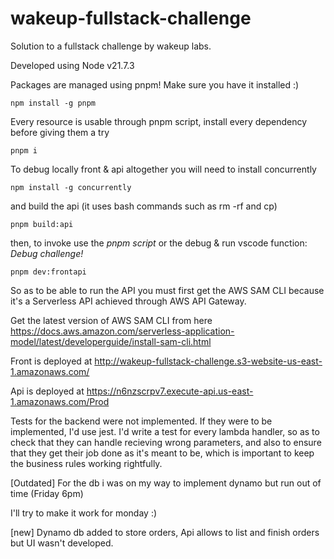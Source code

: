 # wakeup-fullstack-challenge
Solution to a fullstack challenge by wakeup labs.

Developed using Node v21.7.3

Packages are managed using pnpm!
Make sure you have it installed :)
```
npm install -g pnpm
```

Every resource is usable through pnpm script,
install every dependency before giving them a try
```
pnpm i
```

To debug locally front & api altogether you will need to install concurrently
```
npm install -g concurrently
```

and build the api (it uses bash commands such as rm -rf and cp)
```
pnpm build:api
```

then, to invoke use the *pnpm script* or the debug & run vscode function: *Debug challenge!*
```
pnpm dev:frontapi
```

So as to be able to run the API you must first get the AWS SAM CLI because it's a Serverless API achieved through AWS API Gateway.

Get the latest version of AWS SAM CLI from here
https://docs.aws.amazon.com/serverless-application-model/latest/developerguide/install-sam-cli.html

Front is deployed at
http://wakeup-fullstack-challenge.s3-website-us-east-1.amazonaws.com/

Api is deployed at
https://n6nzscrpv7.execute-api.us-east-1.amazonaws.com/Prod

Tests for the backend were not implemented.
If they were to be implemented, I'd use jest.
I'd write a test for every lambda handler, so as to check that they can handle recieving wrong parameters, and also to ensure that they get their job done as it's meant to be, which is important to keep the business rules working rightfully.

[Outdated]
For the db i was on my way to implement dynamo but run out of time
(Friday 6pm)

I'll try to make it work for monday :)

[new]
Dynamo db added to store orders,
Api allows to list and finish orders but UI wasn't developed.
